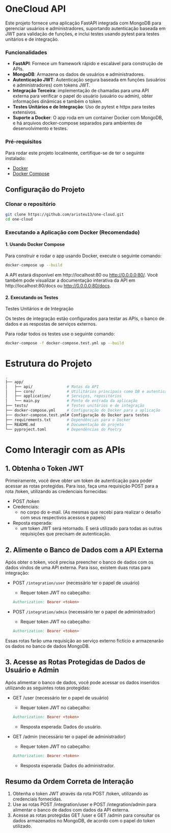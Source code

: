 # OneCloud API

Este projeto fornece uma aplicação FastAPI integrada com MongoDB para gerenciar usuários e administradores, suportando autenticação baseada em JWT para validação de funções, e inclui testes usando pytest para testes unitários e de integração.

### Funcionalidades

- **FastAPI**: Fornece um framework rápido e escalável para construção de APIs.
- **MongoDB**: Armazena os dados de usuários e administradores.
- **Autenticação JWT**: Autenticação segura baseada em funções (usuários e administradores) com tokens JWT.
- **Integração Terceira**: implementação de chamadas para uma API externa para verificar o papel do usuário (usuário ou admin), obter informações dinâmicas e também o token.
- **Testes Unitários e de Integração**: Uso de pytest e httpx para testes extensivos.
- **Suporte a Docker**: O app roda em um container Docker com MongoDB, e há arquivos docker-compose separados para ambientes de desenvolvimento e testes.

### Pré-requisitos

Para rodar este projeto localmente, certifique-se de ter o seguinte instalado:

- [Docker](https://docs.docker.com/engine/install/)
- [Docker Compose](https://docs.docker.com/compose/)

## Configuração do Projeto
### Clonar o repositório

```bash
git clone https://github.com/aristeu13/one-cloud.git
cd one-cloud
```


### Executando a Aplicação com Docker (Recomendado)
#### 1. Usando Docker Compose

Para construir e rodar o app usando Docker, execute o seguinte comando:

```bash
docker-compose up --build
```

A API estará disponível em http://localhost:80 ou http://0.0.0.0:80/. Você também pode visualizar a documentação interativa da API em http://localhost:80/docs ou http://0.0.0.0:80/docs.

#### 2. Executando os Testes
Testes Unitários e de Integração

Os testes de integração estão configurados para testar as APIs, o banco de dados e as respostas de serviços externos.

Para rodar todos os testes use o seguinte comando:

```bash
docker-compose -f docker-compose.test.yml up --build
```

# Estrutura do Projeto

```bash
.
├── app/
│   ├── api/               # Rotas da API
│   ├── core/              # Utilitários principais como DB e autenticação JWT
│   ├── application/       # Serviços, repositórios
│   └── main.py            # Ponto de entrada da aplicação
├── tests/                 # Testes unitários e de integração
├── docker-compose.yml     # Configuração do Docker para a aplicação
├── docker-compose.test.yml# Configuração do Docker para testes
├── requirements.txt       # Dependências para o Docker
├── README.md              # Documentação do projeto
└── pyproject.toml         # Dependências do Poetry
```

# Como Interagir com as APIs

## 1. Obtenha o Token JWT

Primeiramente, você deve obter um token de autenticação para poder acessar as rotas protegidas. Para isso, faça uma requisição POST para a rota /token, utilizando as credenciais fornecidas:
- POST /token
- Credenciais:
    - no corpo do e-mail. (As mesmas que recebi para realizar o desafio com seus respectivos acessos e papeis)
- Reposta esperada:
    - um token JWT será retornado. E será utilizado para todas as outras requisições que precisam de autenticação.

## 2. Alimente o Banco de Dados com a API Externa

Após obter o token, você precisa preencher o banco de dados com os dados vindos de uma API externa. Para isso, existem duas rotas para integração:

- POST `/integration/user` (necessário ter o papel de usuário)
    - Requer token JWT no cabeçalho:
    ```makefile
    Authorization: Bearer <token>
    ```

- POST `/integration/admin` (necessário ter o papel de administrador)
    - Requer token JWT no cabeçalho:
    ```makefile
    Authorization: Bearer <token>
    ```

Essas rotas farão uma requisição ao serviço externo fictício e armazenarão os dados no banco de dados MongoDB.

## 3. Acesse as Rotas Protegidas de Dados de Usuário e Admin

Após alimentar o banco de dados, você pode acessar os dados inseridos utilizando as seguintes rotas protegidas:

- GET /user (necessário ter o papel de usuário)
    - Requer token JWT no cabeçalho:
    ```makefile
    Authorization: Bearer <token>
    ```
    - Resposta esperada: Dados do usuário.

- GET /admin (necessário ter o papel de administrador)
    - Requer token JWT no cabeçalho:
    
    ```makefile
    Authorization: Bearer <token>
    ```

    - Resposta esperada: Dados do administrador.

## Resumo da Ordem Correta de Interação

1. Obtenha o token JWT através da rota POST /token, utilizando as credenciais fornecidas.
2. Use as rotas POST /integration/user e POST /integration/admin para alimentar o banco de dados com dados da API externa.
3. Acesse as rotas protegidas GET /user e GET /admin para consultar os dados armazenados no MongoDB, de acordo com o papel do token utilizado.
